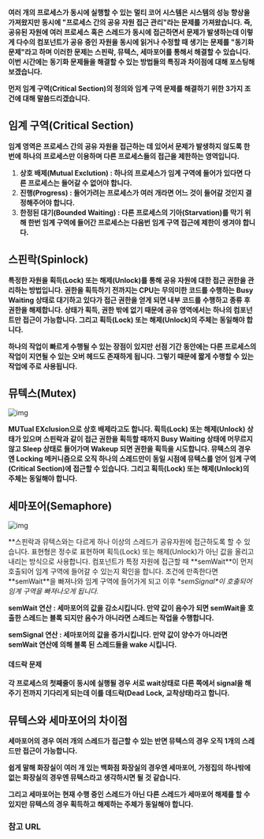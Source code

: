 **여러 개의 프로세스가 동시에 실행할 수 있는 멀티 코어 시스템은 시스템의 성능 향상을 가져왔지만 동시에 "프로세스 간의 공유 자원 접근 관리"라는 문제를 가져왔습니다. 즉, 공유된 자원에 여러 프로세스 혹은 스레드가 동시에 접근하면서 문제가 발생하는데 이렇게 다수의 컴포넌트가 공유 중인 자원을 동시에 읽거나 수정할 때 생기는 문제를 "동기화 문제"라고 하며 이러한 문제는 스핀락, 뮤텍스, 세마포어를 통해서 해결할 수 있습니다. 이번 시간에는 동기화 문제들을 해결할 수 있는 방법들의 특징과 차이점에 대해 포스팅해보겠습니다.** 

 

**먼저 임계 구역(Critical Section)의 정의와 임계 구역 문제를 해결하기 위한 3가지 조건에 대해 말씀드리겠습니다.**

 

## **임계 구역(Critical Section)**

**임계 영역은 프로세스 간의 공유 자원을 접근하는 데 있어서 문제가 발생하지 않도록 한 번에 하나의 프로세스만 이용하며 다른 프로세스들의 접근을 제한하는 영역입니다.**

1. **상호 배제(Mutual Exclution) : 하나의 프로세스가 임계 구역에 들어가 있다면 다른 프로세스는 들어갈 수 없어야 합니다.**
2. **진행(Progress) : 들어가려는 프로세스가 여러 개라면 어느 것이 들어갈 것인지 결정해주어야 합니다.**
3. **한정된 대기(Bounded Waiting) : 다른 프로세스의 기아(Starvation)를 막기 위해 한번 임계 구역에 들어간 프로세스는 다음번 임계 구역 접근에 제한이 생겨야 합니다.**

 

 

## **스핀락(Spinlock)**

**특정한 자원을 획득(Lock) 또는 해제(Unlock)를 통해 공유 자원에 대한 접근 권한을 관리하는 방법입니다. 권한을 획득하기 전까지는 CPU는 무의미한 코드를 수행하는 Busy Waiting 상태로 대기하고 있다가 접근 권한을 얻게 되면 내부 코드를 수행하고 종류 후 권한을 해제합니다. 상태가 획득, 권한 밖에 없기 때문에 공유 영역에서는 하나의 컴포넌트만 접근이 가능합니다. 그리고 획득(Lock) 또는 해제(Unlock)의 주체는 동일해야 합니다.**

**하나의 작업이 빠르게 수행될 수 있는 장점이 있지만 선점 기간 동안에는 다른 프로세스의 작업이 지연될 수 있는 오버 헤드도 존재하게 됩니다. 그렇기 때문에 짧게 수행할 수 있는 작업에 주로 사용됩니다.**

 

 

## **뮤텍스(Mutex)**



![img](https://blog.kakaocdn.net/dn/brqYeX/btq2HJIHKYt/LZkCxX2C6seOUlSnFm3DK1/img.png)



**MUTual EXclusion으로 상호 배제라고도 합니다. 획득(Lock) 또는 해제(Unlock) 상태가 있으며 스핀락과 같이 접근 권한을 획득할 때까지 Busy Waiting 상태에 머무르지 않고 Sleep 상태로 들어가며 Wakeup 되면 권한을 획득을 시도합니다. 뮤텍스의 경우엔 Locking 메커니즘으로 오직 하나의 스레드만이 동일 시점에 뮤텍스를 얻어 임계 구역(Critical Section)에 접근할 수 있습니다. 그리고 획득(Lock) 또는 해제(Unlock)의 주체는 동일해야 합니다.**

 

 

## **세마포어(Semaphore)**



![img](https://blog.kakaocdn.net/dn/bygxuQ/btq2GW2OX0y/jgKTrf5NMWwWm2IwLlMA21/img.png)



**스핀락과 뮤텍스와는 다르게 하나 이상의 스레드가 공유자원에 접근하도록 할 수 있습니다. 표현형은 정수로 표현하며 획득(Lock) 또는 해제(Unlock)가 아닌 값을 올리고 내리는 방식으로 사용합니다. 컴포넌트가 특정 자원에 접근할 때 \**semWait\**이 먼저 호출되어 임계 구역에 들어갈 수 있는지 확인을 합니다. 조건에 만족한다면 \**semWait\**을 빠져나와 임계 구역에 들어가게 되고 이후 \**semSignal\**이 호출되어 임계 구역을 빠져나오게 됩니다.**

**semWait 연산 : 세마포어의 값을 감소시킵니다. 만약 값이 음수가 되면 semWait을 호출한 스레드는 블록 되지만 음수가 아니라면 스레드는 작업을 수행합니다.**

**semSignal 연산 : 세마포어의 값을 증가시킵니다. 만약 값이 양수가 아니라면 semWait 연산에 의해 블록 된 스레드들을 wake 시킵니다.**

#### **데드락 문제**

**각 프로세스의 첫째줄이 동시에 실행될 경우 서로 wait상태로 다른 쪽에서 signal을 해주기 전까지 기다리게 되는데 이를 데드락(Dead Lock, 교착상태)라고 합니다.**

 

 

## **뮤텍스와 세마포어의 차이점**

**세마포어의 경우 여러 개의 스레드가 접근할 수 있는 반면 뮤텍스의 경우 오직 1개의 스레드만 접근이 가능합니다.**

**쉽게 말해 화장실이 여러 개 있는 백화점 화장실의 경우엔 세마포어, 가정집의 하나밖에 없는 화장실의 경우엔 뮤텍스라고 생각하시면 될 것 같습니다.** 

**그리고 세마포어는 현재 수행 중인 스레드가 아닌 다른 스레드가 세마포어 해제를 할 수 있지만 뮤텍스의 경우 획득하고 해제하는 주체가 동일해야 합니다.**

 

 

 

 

### **참고 URL**